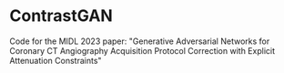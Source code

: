 # ContrastGAN
Code for the MIDL 2023 paper: "Generative Adversarial Networks for Coronary CT Angiography Acquisition Protocol Correction with Explicit Attenuation Constraints"
